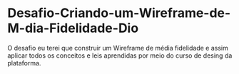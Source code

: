 # Desafio-Criando-um-Wireframe-de-M-dia-Fidelidade-Dio
O desafio eu terei que construir um Wireframe de média fidelidade e assim aplicar todos os conceitos e leis aprendidas por meio do curso de desing da plataforma.
